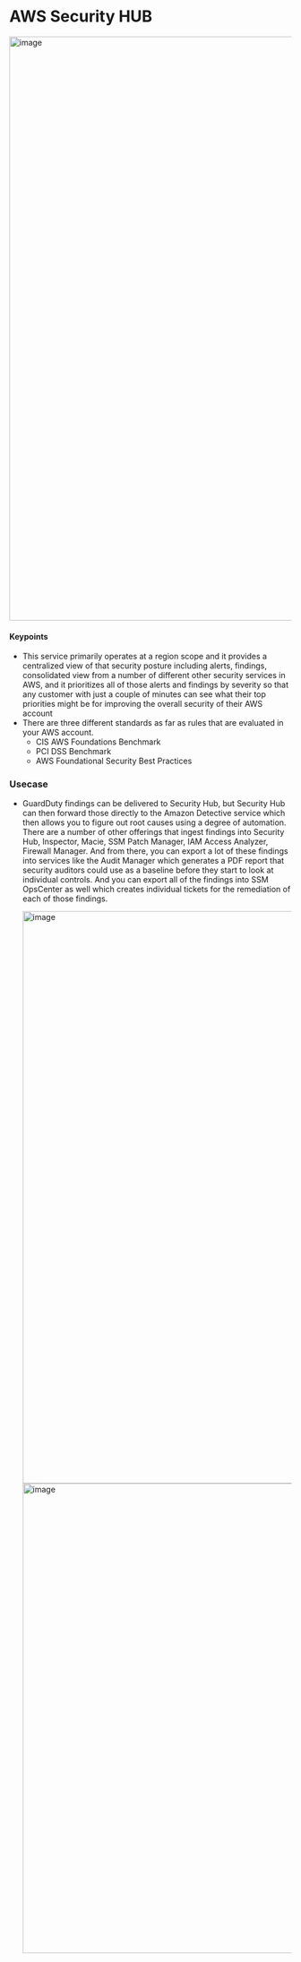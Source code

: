 # AWS Security HUB

<img width="1043" alt="image" src="https://github.com/cskarthik22/Notes/assets/38231831/d59847e3-ede8-46a0-85b8-593f8065dcff">


#### Keypoints
- This service primarily operates at a region scope and it provides a centralized view of that security posture including alerts, findings, consolidated view from a number of different other security services in AWS, and it prioritizes all of those alerts and findings by severity so that any customer with just a couple of minutes can see what their top priorities might be for improving the overall security of their AWS account
- There are three different standards as far as rules that are evaluated in your AWS account.
  - CIS AWS Foundations Benchmark
  - PCI DSS Benchmark
  - AWS Foundational Security Best Practices

### Usecase
- GuardDuty findings can be delivered to Security Hub, but Security Hub can then forward those directly to the Amazon Detective service which then allows you to figure out root causes using a degree of automation. There are a number of other offerings that ingest findings into Security Hub, Inspector, Macie, SSM Patch Manager, IAM Access Analyzer, Firewall Manager. And from there, you can export a lot of these findings into services like the Audit Manager which generates a PDF report that security auditors could use as a baseline before they start to look at individual controls. And you can export all of the findings into SSM OpsCenter as well which creates individual tickets for the remediation of each of those findings.

  <img width="1022" alt="image" src="https://github.com/cskarthik22/Notes/assets/38231831/ff7a5b73-9742-4565-904c-4a7ab73fdbdd">

  <img width="839" alt="image" src="https://github.com/cskarthik22/Notes/assets/38231831/176d540b-5a66-4c12-86af-79590da1163c">


  
